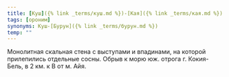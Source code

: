 ```yaml
---
title: [Куш]({% link _terms/куш.md %})-[Кая]({% link _terms/кая.md %}) VI
tags: [ороним]
synonyms: Куш-[Бурун]({% link _terms/бурун.md %})
temp: ""
---
```


Монолитная скальная стена с выступами и впадинами, на которой прилепились
отдельные сосны. Обрыв к морю юж. отрога г. Кокия-Бель, в 2 км. к В от м. Айя.
